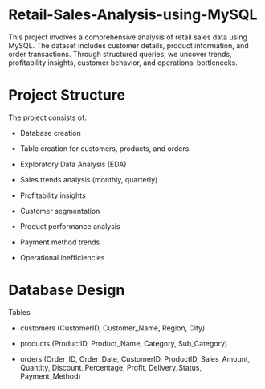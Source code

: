 # Retail-Sales-Analysis-using-MySQL
This project involves a comprehensive analysis of retail sales data using MySQL. The dataset includes customer details, product information, and order transactions. Through structured queries, we uncover trends, profitability insights, customer behavior, and operational bottlenecks.

#  Project Structure
The project consists of:

- Database creation

- Table creation for customers, products, and orders

- Exploratory Data Analysis (EDA)

- Sales trends analysis (monthly, quarterly)

- Profitability insights

- Customer segmentation

- Product performance analysis

- Payment method trends

- Operational inefficiencies

# Database Design  

 Tables
- customers (CustomerID, Customer_Name, Region, City)

- products (ProductID, Product_Name, Category, Sub_Category)

- orders (Order_ID, Order_Date, CustomerID, ProductID, Sales_Amount, Quantity, Discount_Percentage, Profit, Delivery_Status, Payment_Method)
